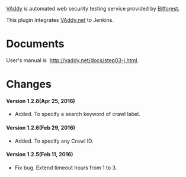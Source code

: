 [VAddy](http://vaddy.net/) is automated web security testing service
provided by [Bitforest.](http://www.bitforest.jp/)

This plugin integrates [VAddy.net](http://vaddy.net/) to Jenkins. 

  

# Documents

User's manual is  <http://vaddy.net/docs/step03-j.html>.

# Changes

#### Version 1.2.8(Apr 25, 2016)

-   Added. To specify a search keyword of crawl label.

#### Version 1.2.6(Feb 29, 2016)

-   Added. To specify any Crawl ID.

#### Version 1.2.5(Feb 11, 2016)

-   Fix bug. Extend timeout hours from 1 to 3.
